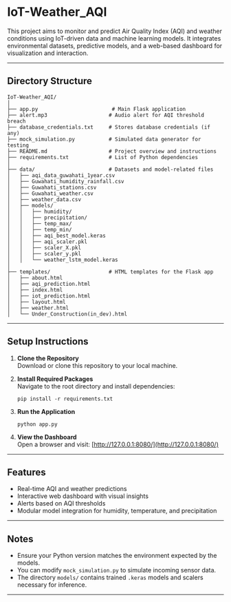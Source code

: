 # IoT-Weather_AQI

This project aims to monitor and predict Air Quality Index (AQI) and weather conditions using IoT-driven data and machine learning models. It integrates environmental datasets, predictive models, and a web-based dashboard for visualization and interaction.

---

##  Directory Structure

```
IoT-Weather_AQI/
│
├── app.py                        # Main Flask application
├── alert.mp3                    # Audio alert for AQI threshold breach
├── database_credentials.txt     # Stores database credentials (if any)
├── mock_simulation.py           # Simulated data generator for testing
├── README.md                    # Project overview and instructions
├── requirements.txt             # List of Python dependencies
│
├── data/                        # Datasets and model-related files
│   ├── aqi_data_guwahati_1year.csv
│   ├── Guwahati_humidity_rainfall.csv
│   ├── Guwahati_stations.csv
│   ├── Guwahati_weather.csv
│   ├── weather_data.csv
│   ├── models/
│   │   ├── humidity/
│   │   ├── precipitation/
│   │   ├── temp_max/
│   │   ├── temp_min/
│   │   ├── aqi_best_model.keras
│   │   ├── aqi_scaler.pkl
│   │   ├── scaler_X.pkl
│   │   ├── scaler_y.pkl
│   │   └── weather_lstm_model.keras
│
├── templates/                   # HTML templates for the Flask app
│   ├── about.html
│   ├── aqi_prediction.html
│   ├── index.html
│   ├── iot_prediction.html
│   ├── layout.html
│   ├── weather.html
│   └── Under_Construction(in_dev).html
```

---

##  Setup Instructions

1. **Clone the Repository**  
   Download or clone this repository to your local machine.

2. **Install Required Packages**  
   Navigate to the root directory and install dependencies:

   ```
   pip install -r requirements.txt
   ```

3. **Run the Application**

   ```
   python app.py
   ```

4. **View the Dashboard**  
   Open a browser and visit: [http://127.0.0.1:8080/](http://127.0.0.1:8080/)

---

## Features

- Real-time AQI and weather predictions
- Interactive web dashboard with visual insights
- Alerts based on AQI thresholds
- Modular model integration for humidity, temperature, and precipitation

---

## Notes

- Ensure your Python version matches the environment expected by the models.
- You can modify `mock_simulation.py` to simulate incoming sensor data.
- The directory `models/` contains trained `.keras` models and scalers necessary for inference.

---
